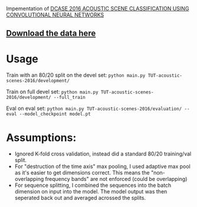 Impementation of [DCASE 2016 ACOUSTIC SCENE CLASSIFICATION USING CONVOLUTIONAL NEURAL NETWORKS](http://dcase.community/documents/workshop2016/proceedings/Valenti-DCASE2016workshop.pdf)

## [Download the data here](https://uob-my.sharepoint.com/:f:/g/personal/qc19291_bristol_ac_uk/EvSxoCVp7JFFmrYoSn8xvhgBgqNCML4lrCIrw4E4nNsy1A)

# Usage

Train with an 80/20 split on the devel set:
 `python main.py TUT-acoustic-scenes-2016/development/`

Train on full devel set:
`python main.py TUT-acoustic-scenes-2016/development/ --full_train`

Eval on eval set:
`python main.py TUT-acoustic-scenes-2016/evaluation/ --eval --model_checkpoint model.pt`



# Assumptions:
* Ignored K-fold cross validation, instead did a standard 80/20 training/val split.
* For "destruction of the time axis" max pooling, I used adaptive max pool as it's easier to get dimensions correct. This means the "non-overlapping frequency bands" are not enforced (could be overlapping)
* For sequence splitting, I combined the sequences into the batch dimension on input into the model. The model output was then seperated back out and averaged acrossed the splits.  
